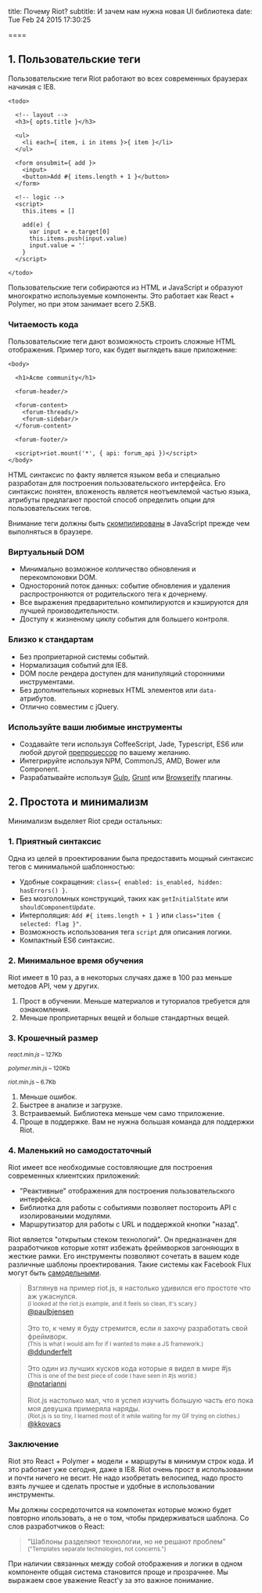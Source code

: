 
title: Почему Riot?
subtitle: И зачем нам нужна новая UI библиотека
date: Tue Feb 24 2015 17:30:25

====

## 1. Пользовательские теги

Пользовательские теги Riot работают во всех современных браузерах начиная с IE8.

```lang-jsx
<todo>

  <!-- layout -->
  <h3>{ opts.title }</h3>

  <ul>
    <li each={ item, i in items }>{ item }</li>
  </ul>

  <form onsubmit={ add }>
    <input>
    <button>Add #{ items.length + 1 }</button>
  </form>

  <!-- logic -->
  <script>
    this.items = []

    add(e) {
      var input = e.target[0]
      this.items.push(input.value)
      input.value = ''
    }
  </script>

</todo>
```

Пользовательские теги собираются из HTML и JavaScript и образуют многократно используемые компоненты. Это работает как React + Polymer, но при этом занимает всего 2.5KB.

### Читаемость кода

Пользовательские теги дают возможность строить сложные HTML отображения. Пример того, как будет выглядеть ваше приложение:

```lang-jsx
<body>

  <h1>Acme community</h1>

  <forum-header/>

  <forum-content>
    <forum-threads/>
    <forum-sidebar/>
  </forum-content>

  <forum-footer/>

  <script>riot.mount('*', { api: forum_api })</script>
</body>
```

HTML синтаксис по факту является языком веба и специально разработан для построения пользовательского интерфейса. Его синтаксис понятен, вложеность является неотъемлемой частью языка, атрибуты предлагают простой способ определить опции для пользовательских тегов.

<span class="label">Внимание</span> теги должны быть [скомпилированы](#compiler) в JavaScript прежде чем выполняться в браузере.

### Виртуальный DOM

* Минимально возможное колличество обновления и перекомпоновки DOM.
* Одностороний поток данных: событие обновления и удаления распростроняются от родительского тега к дочернему.
* Все выражения предварительно компилируются и кэшируются для лучшей производительности.
* Доступу к жизненому циклу события для большего контроля.

### Близко к стандартам

* Без проприетарной системы событий.
* Нормализация событий для IE8.
* DOM после рендера доступен для манипуляций сторонними инструментами.
* Без дополнительных корневых HTML элементов или `data-` атрибутов.
* Отлично совместим с jQuery.

### Используйте ваши любимые инструменты

* Создавайте теги используя CoffeeScript, Jade, Typescript, ES6 или любой другой [препроцессор](#compiler/preproczessory) по вашему желанию.
* Интегрируйте используя NPM, CommonJS, AMD, Bower или Component.
* Разрабатывайте используя [Gulp](https://github.com/e-jigsaw/gulp-riot), [Grunt](https://github.com/ariesjia/grunt-riot) или [Browserify](https://github.com/jhthorsen/riotify) плагины.

## 2. Простота и минимализм

Минимализм выделяет Riot среди остальных:

### 1. Приятный синтаксис

Одна из целей в проектировании была предоставить мощный синтаксис тегов с минимальной шаблонностью:

* Удобные сокращения: `class={ enabled: is_enabled, hidden: hasErrors() }`.
* Без мозголомных конструкций, таких как `getInitialState` или `shouldComponentUpdate`.
* Интерполяция: `Add #{ items.length + 1 }` или `class="item { selected: flag }"`.
* Возможность использования тега `script` для описания логики.
* Компактный ES6 синтаксис.

### 2. Минимальное время обучения

Riot имеет в 10 раз, а в некоторых случаях даже в 100 раз меньше методов API, чем у других.

1. Прост в обучении. Меньше материалов и туториалов требуется для ознакомления.
2. Меньше проприетарных вещей и больше стандартных вещей.

### 3. Крошечный размер

<small><em>react.min.js</em> – 127Kb</small>
<span class="bar red"></span>

<small><em>polymer.min.js</em> – 120Kb</small>
<span class="bar red" style="width: 94%"></span>

<small><em>riot.min.js</em> – 6.7Kb</small>
<span class="bar blue" style="width: 4.8%"></span>

1. Меньше ошибок.
2. Быстрее в анализе и загрузке.
3. Встраиваемый. Библиотека меньше чем само тприложение.
4. Проще в поддержке. Вам не нужна большая команда для поддержки Riot.

### 4. Маленький но самодостаточный

Riot имеет все необходимые состовляющие для построения современных клиентских приложений:

* "Реактивные" отображения для построения пользовательского интерфейса.
* Библиотка для работы с событиями позволяет постороить API с изолироваными модулями.
* Маршрутизатор для работы с URL и поддержкой кнопки "назад".

Riot является "открытым стеком технологий". Он предназначен для разработчиков которые хотят избежать фреймворков загоняющих в жесткие рамки. Его инструменты позволяют сочетать в вашем коде различные шаблоны проектирования. Такие системы как Facebook Flux могут быть [самодельными](https://github.com/jimsparkman/RiotControl).

> Взглянув на пример riot.js, я настолько удивился его простоте что аж ужаснулся.<br>
  <small>(I looked at the riot.js example, and it feels so clean, it's scary.)</small><br>
  [@paulbjensen](https://twitter.com/paulbjensen/status/558378720403419137)<br><br>
  Это то, к чему я буду стремится, если я захочу разработать свой фреймворк.<br>
  <small>(This is what I would aim for if I wanted to make a JS framework.)</small><br>
  [@ddunderfelt](https://twitter.com/ddunderfelt/status/558522477081788416)<br><br>
  Это один из лучших кусков кода которые я видел в мире #js<br>
  <small>(This is one of the best piece of code I have seen in #js world.)</small><br>
  [@notarianni](https://twitter.com/notarianni/status/421388764334669825)<br><br>
  Riot.js настолько мал, что я успел изучить большую часть его пока моя девушка примеряла наряды.<br>
  <small>(Riot.js is so tiny, I learned most of it while waiting for my GF trying on clothes.)</small><br>
  [@kkovacs](https://twitter.com/kkovacs/status/422063156945764352)<br>

### Заключение

Riot это React + Polymer + модели + маршруты в минимум строк кода. И это работает уже сегодня, даже в IE8. Riot очень прост в использовании и почти ничего не весит. Не надо изобретать велосипед, надо просто взять лучшее и сделать простые и удобные в использовании инструменты.

Мы должны сосредоточится на компонетах которые можно будет повторно ипользовать, а не о том, чтобы придерживаться шаблона. Со слов разработчиков о React:

> "Шаблоны разделяют технологии, но не решают проблем"<br>
  <small>("Templates separate technologies, not concerns.")</small>

При наличии связанных между собой отображения и логики в одном компоненте общая система становится проще и прозрачнее. Мы выражаем свое уважение React'у за это важное понимание.

